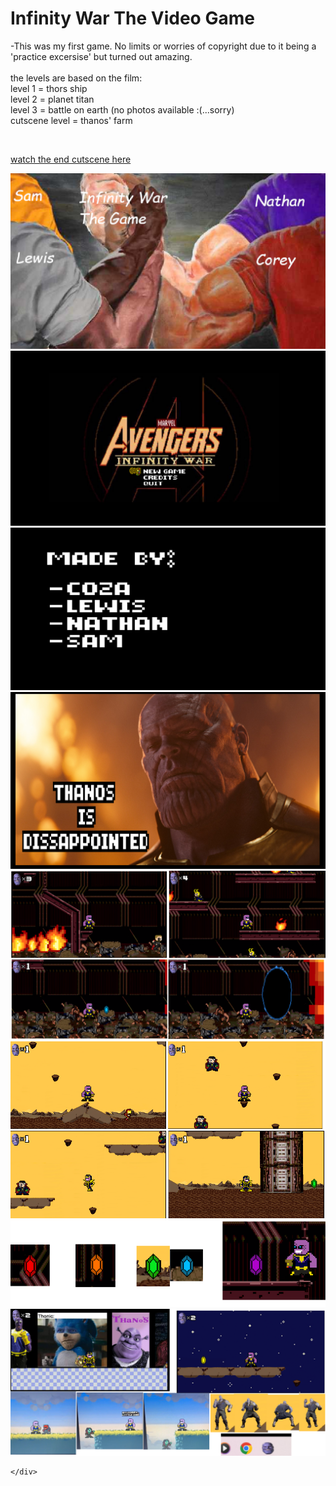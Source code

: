 # Infinity War The Video Game

-This was my first game. No limits or worries of copyright due to it being a 'practice excersise' but turned out amazing.
<br>
<br>the levels are based on the film: 
<br>level 1 = thors ship
<br>level 2 = planet titan
<br>level 3 = battle on earth (no photos available :(...sorry)
<br>cutscene level = thanos' farm

<br>


[watch the end cutscene here](https://youtu.be/kbTqX8ScaqQ)
<br>

<div>
      <a class="example-image-link" href="assets/Gallery/INFG.png" data-lightbox="example-set" data-title="The lads">
        <img class="example-image" src="assets/Gallery/INFG.png" alt=""/>
  </a>
  <a class="example-image-link" href="assets/Gallery/INFmenu.png" data-lightbox="example-set" data-title="Menu">
        <img class="example-image" src="assets/Gallery/INFmenu.png" alt=""/>
  </a>
      <a class="example-image-link" href="assets/Gallery/INFcredit.png" data-lightbox="example-set" data-title="Credits">
        <img class="example-image" src="assets/Gallery/INFcredit.png" alt=""/>
  </a>
  <a class="example-image-link" href="assets/Gallery/INFquit.png" data-lightbox="example-set" data-title="If you try to quit, you are greeted with this">
        <img class="example-image" src="assets/Gallery/INFquit.png" alt=""/>
  </a>
  <a class="example-image-link" href="assets/Gallery/INFL1.png" data-lightbox="example-set" data-title="Level 1">
        <img class="example-image" src="assets/Gallery/INFL1.png" alt=""/>
  </a>
  <a class="example-image-link" href="assets/Gallery/INFL2.png" data-lightbox="example-set" data-title="Level 2">
        <img class="example-image" src="assets/Gallery/INFL2.png" alt=""/>
  </a>
  <a class="example-image-link" href="assets/Gallery/INFgem.png" data-lightbox="example-set" data-title="Collectables that work as power ups, checkpoints, extra lives or obtained after boss fights to progress">
        <img class="example-image" src="assets/Gallery/INFgem.png" alt=""/>
  </a>
  <a class="example-image-link" href="assets/Gallery/INFsecr.png" data-lightbox="example-set" data-title="a bunch of cheeky secrets hidden throughout the levels">
        <img class="example-image" src="assets/Gallery/INFsecr.png" alt=""/>
  </a>

     
    </div>
